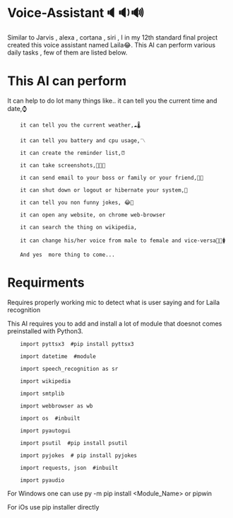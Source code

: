 # Voice-Assistant🔈🔉🔊
Similar to Jarvis , alexa , cortana , siri , I in my 12th standard final project created this voice assistant named Laila😂. This AI can perform various daily tasks , few of them are listed below.

# This AI can perform
It can help to do lot many things like..
        it can tell you the current time and date,⌚
        
        it can tell you the current weather,☁🌡
        
        it can tell you battery and cpu usage,〽
        
        it can create the reminder list,⏰
        
        it can take screenshots,🤳🏻📸
        
        it can send email to your boss or family or your friend,📩📨
        
        it can shut down or logout or hibernate your system,📴
        
        it can tell you non funny jokes, 😂🤣
        
        it can open any website, on chrome web-browser
        
        it can search the thing on wikipedia,
        
        it can change his/her voice from male to female and vice-versa👨🏻🚺
        
        And yes  more thing to come...
        
 # Requirments
 
 Requires properly working mic to detect what is user saying and for Laila recognition
 
 This AI requires you to add and install a lot of module that doesnot comes preinstalled with Python3.
 
        import pyttsx3  #pip install pyttsx3
        
        import datetime  #module
        
        import speech_recognition as sr
        
        import wikipedia
        
        import smtplib
        
        import webbrowser as wb
        
        import os  #inbuilt
        
        import pyautogui
        
        import psutil  #pip install psutil
        
        import pyjokes  # pip install pyjokes
        
        import requests, json  #inbuilt
        
        import pyaudio
 For Windows one can use py -m pip install <Module_Name> or pipwin 
 
 For iOs use pip installer directly
        
